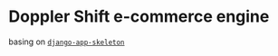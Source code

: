 Doppler Shift e-commerce engine
===============================
basing on [`django-app-skeleton`](https://github.com/gbezyuk/django-app-skeleton)